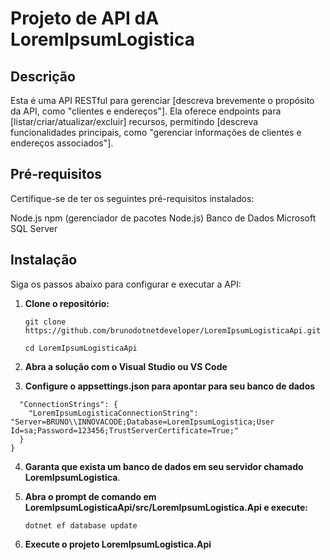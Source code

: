 # Projeto de API dA LoremIpsumLogistica

## Descrição

Esta é uma API RESTful para gerenciar [descreva brevemente o propósito da API, como "clientes e endereços"]. Ela oferece endpoints para [listar/criar/atualizar/excluir] recursos, permitindo [descreva funcionalidades principais, como "gerenciar informações de clientes e endereços associados"].

## Pré-requisitos
Certifique-se de ter os seguintes pré-requisitos instalados:

Node.js 
npm (gerenciador de pacotes Node.js)
Banco de Dados Microsoft SQL Server

## Instalação
Siga os passos abaixo para configurar e executar a API:

1. **Clone o repositório:**

    ```git clone https://github.com/brunodotnetdeveloper/LoremIpsumLogisticaApi.git```

    ```cd LoremIpsumLogisticaApi```

2. **Abra a solução com o Visual Studio ou VS Code**

3. **Configure o appsettings.json para apontar para seu banco de dados**

```{
  "ConnectionStrings": {
    "LoremIpsumLogisticaConnectionString": "Server=BRUNO\\INNOVACODE;Database=LoremIpsumLogistica;User Id=sa;Password=123456;TrustServerCertificate=True;"
  }
}
```

4. **Garanta que exista um banco de dados em seu servidor chamado LoremIpsumLogistica**.

5. **Abra o prompt de comando em LoremIpsumLogisticaApi/src/LoremIpsumLogistica.Api e execute:**

    ```dotnet ef database update```
 
6. **Execute o projeto LoremIpsumLogistica.Api**

